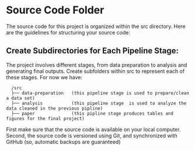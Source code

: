 # Source Code Folder
The source code for this project is organized within the src directory. Here are the guidelines for structuring your source code:

## Create Subdirectories for Each Pipeline Stage:
The project involves different stages, from data preparation to analysis and generating final outputs. Create subfolders within src to represent each of these stages.
For now we have:

```
  /src
  ├── data-preparation   (this pipeline stage is used to prepare/clean a data set)
  ├── analysis           (this pipeline stage  is used to analyze the data cleaned in the previous pipline)
  ├── paper              (this pipline stage produces tables and figures for the final project)
```

First make sure that the source code is available on your local computer. Second, the source code is versioned using Git, and synchronized with GitHub (so, automatic backups are guaranteed)
